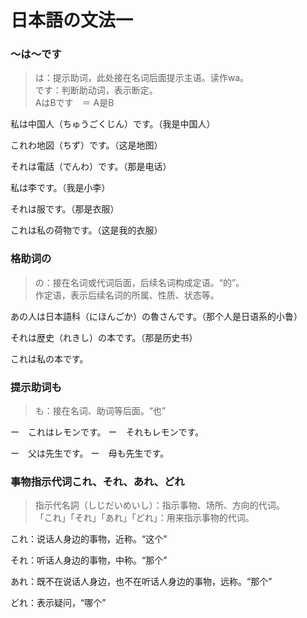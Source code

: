 # 日本語の文法一

### 〜は〜です

> は：提示助词，此处接在名词后面提示主语。读作wa。<br>
> です：判断助动词，表示断定。<br>
> AはBです　＝ A是B<br>

私は中国人（ちゅうごくじん）です。（我是中国人）

これわ地図（ちず）です。（这是地图）

それは電話（でんわ）です。（那是电话）

私は李です。（我是小李）

それは服です。（那是衣服）

これは私の荷物です。（这是我的衣服）

### 格助词の

> の：接在名词或代词后面，后续名词构成定语。“的”。<br>
> 作定语，表示后续名词的所属、性质、状态等。

あの人は日本語科（にほんごか）の魯さんです。（那个人是日语系的小鲁）

それは歴史（れきし）の本です。（那是历史书）

これは私の本です。

### 提示助词も

> も：接在名词、助词等后面。“也”

ー　これはレモンです。
ー　それもレモンです。

ー　父は先生です。
ー　母も先生です。

### 事物指示代词これ、それ、あれ、どれ

> 指示代名詞（しじだいめいし）：指示事物、场所、方向的代词。<br>
> 「これ」「それ」「あれ」「どれ」：用来指示事物的代词。

これ：说话人身边的事物，近称。“这个”

それ：听话人身边的事物，中称。“那个”

あれ：既不在说话人身边，也不在听话人身边的事物，远称。“那个”

どれ：表示疑问，“哪个”